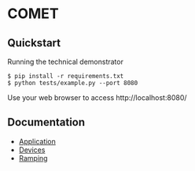 # COMET

## Quickstart

Running the technical demonstrator

    $ pip install -r requirements.txt
    $ python tests/example.py --port 8080

Use your web browser to access http://localhost:8080/

## Documentation

* [Application](doc/application.md)
* [Devices](doc/devices.md)
* [Ramping](doc/ramping.md)
